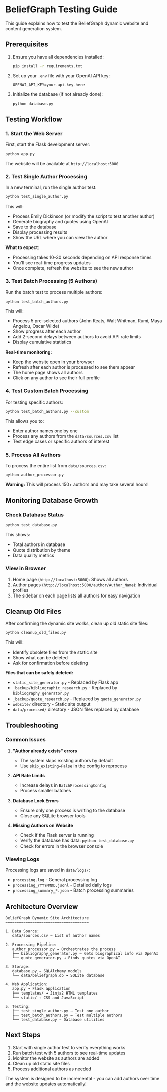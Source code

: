 # BeliefGraph Testing Guide

This guide explains how to test the BeliefGraph dynamic website and content generation system.

## Prerequisites

1. Ensure you have all dependencies installed:
   ```bash
   pip install -r requirements.txt
   ```

2. Set up your `.env` file with your OpenAI API key:
   ```
   OPENAI_API_KEY=your-api-key-here
   ```

3. Initialize the database (if not already done):
   ```bash
   python database.py
   ```

## Testing Workflow

### 1. Start the Web Server

First, start the Flask development server:

```bash
python app.py
```

The website will be available at `http://localhost:5000`

### 2. Test Single Author Processing

In a new terminal, run the single author test:

```bash
python test_single_author.py
```

This will:
- Process Emily Dickinson (or modify the script to test another author)
- Generate biography and quotes using OpenAI
- Save to the database
- Display processing results
- Show the URL where you can view the author

**What to expect:**
- Processing takes 10-30 seconds depending on API response times
- You'll see real-time progress updates
- Once complete, refresh the website to see the new author

### 3. Test Batch Processing (5 Authors)

Run the batch test to process multiple authors:

```bash
python test_batch_authors.py
```

This will:
- Process 5 pre-selected authors (John Keats, Walt Whitman, Rumi, Maya Angelou, Oscar Wilde)
- Show progress after each author
- Add 2-second delays between authors to avoid API rate limits
- Display cumulative statistics

**Real-time monitoring:**
- Keep the website open in your browser
- Refresh after each author is processed to see them appear
- The home page shows all authors
- Click on any author to see their full profile

### 4. Test Custom Batch Processing

For testing specific authors:

```bash
python test_batch_authors.py --custom
```

This allows you to:
- Enter author names one by one
- Process any authors from the `data/sources.csv` list
- Test edge cases or specific authors of interest

### 5. Process All Authors

To process the entire list from `data/sources.csv`:

```bash
python author_processor.py
```

**Warning:** This will process 150+ authors and may take several hours!

## Monitoring Database Growth

### Check Database Status

```bash
python test_database.py
```

This shows:
- Total authors in database
- Quote distribution by theme
- Data quality metrics

### View in Browser

1. Home page (`http://localhost:5000`): Shows all authors
2. Author pages (`http://localhost:5000/author/Author_Name`): Individual profiles
3. The sidebar on each page lists all authors for easy navigation

## Cleanup Old Files

After confirming the dynamic site works, clean up old static site files:

```bash
python cleanup_old_files.py
```

This will:
- Identify obsolete files from the static site
- Show what can be deleted
- Ask for confirmation before deleting

**Files that can be safely deleted:**
- `static_site_generator.py` - Replaced by Flask app
- `_backup/bibliographic_research.py` - Replaced by `bibliography_generator.py`
- `_backup/quote_research.py` - Replaced by `quote_generator.py`
- `website/` directory - Static site output
- `data/processed/` directory - JSON files replaced by database

## Troubleshooting

### Common Issues

1. **"Author already exists" errors**
   - The system skips existing authors by default
   - Use `skip_existing=False` in the config to reprocess

2. **API Rate Limits**
   - Increase delays in `BatchProcessingConfig`
   - Process smaller batches

3. **Database Lock Errors**
   - Ensure only one process is writing to the database
   - Close any SQLite browser tools

4. **Missing Authors on Website**
   - Check if the Flask server is running
   - Verify the database has data: `python test_database.py`
   - Check for errors in the browser console

### Viewing Logs

Processing logs are saved in `data/logs/`:
- `processing.log` - General processing log
- `processing_YYYYMMDD.jsonl` - Detailed daily logs
- `processing_summary_*.json` - Batch processing summaries

## Architecture Overview

```
BeliefGraph Dynamic Site Architecture
=====================================

1. Data Source:
   data/sources.csv → List of author names

2. Processing Pipeline:
   author_processor.py → Orchestrates the process
   ├── bibliography_generator.py → Gets biographical info via OpenAI
   └── quote_generator.py → Finds quotes via OpenAI

3. Storage:
   database.py → SQLAlchemy models
   └── data/beliefgraph.db → SQLite database

4. Web Application:
   app.py → Flask application
   ├── templates/ → Jinja2 HTML templates
   └── static/ → CSS and JavaScript

5. Testing:
   ├── test_single_author.py → Test one author
   ├── test_batch_authors.py → Test multiple authors
   └── test_database.py → Database utilities
```

## Next Steps

1. Start with single author test to verify everything works
2. Run batch test with 5 authors to see real-time updates
3. Monitor the website as authors are added
4. Clean up old static site files
5. Process additional authors as needed

The system is designed to be incremental - you can add authors over time and the website updates automatically!
